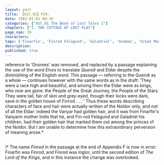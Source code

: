 ```yaml
---
layout: post
title: 【Vol.01】P39.
date: 1983-01-01 00:39
categories: ["Vol.01 The Book of Lost Tales I"]
chapters: ["I. THE COTTAGE OF LOST PLAY"]
page_num: 39
characters: 
tags: ['Finarfin', 'Finrod Felagund', 'Galadriel', 'Gnomes', 'Great March', 'Great Journey', 'Indis', 'Inglor', 'Letters of J. R. R. Tolkien']
description: 
published: true
---
```


<p style="text-indent: 0;">
reference to ‘Gnomes' was removed, and replaced by a passage explaining the use of the word <I>Elves</I> to translate <I>Quendi</I> and <I>Eldar</I> despite the diminishing of the English word. This passage — referring to the Quendi as a whole — continues however with the same words as in the draft: ‘They were a race high and beautiful, and among them the Eldar were as kings, who now are gone: the People of the Great Journey, the People of the Stars. They were tall, fair of skin and grey-eyed, though their locks were dark, save in the golden house of Finrod . . . ’ Thus these words describing characters of face and hair were actually written of the Noldor only, and <I>not</I> of all the Eldar: indeed the Vanyar had golden hair, and it was from Finarfin's Vanyarin mother Indis that he, and Fin-rod Felagund and Galadriel his children, had their golden hair that marked them out among the princes of the Noldor. But I am unable to determine how this extraordinary perversion of meaning arose.*
</p>

<BR>
\* The name <I>Finrod</I> in the passage at the end of Appendix F is now in error: Finarfin was Finrod, and Finrod was Inglor, until the second edition of <I>The Lord of the Kings</I>, and in this instance the change was overlooked.

